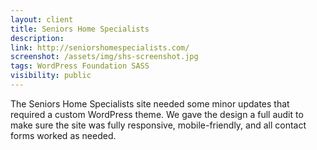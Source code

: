 ```yaml
---
layout: client
title: Seniors Home Specialists
description: 
link: http://seniorshomespecialists.com/
screenshot: /assets/img/shs-screenshot.jpg
tags: WordPress Foundation SASS 
visibility: public
---
```


The Seniors Home Specialists site needed some minor updates that required a custom WordPress theme. We gave the design a full audit to make sure the site was fully responsive, mobile-friendly, and all contact forms worked as needed.